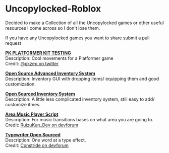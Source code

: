 # Uncopylocked-Roblox
Decided to make a Collection of all the Uncopylocked games or other useful resources I come across so I don't lose them.

If you have any Uncopylocked games you want to share submit a pull request

[**PK PLATFORMER KIT TESTING**](https://www.roblox.com/games/10119574143/PK-PLATFORMER-KIT-TESTING)
<br>Description: Cool movements for a Platformer game
<br>Credit: [@pkzep on twitter](https://twitter.com/pkzep/status/1659606892446990345)

[**Open Source Advanced Inventory System**](https://devforum.roblox.com/t/open-source-advanced-inventory-system/511932)
<br>Description: Inventory GUI with dropping items/ equipping them and good customization.

[**Open Sourced Inventory System**](https://devforum.roblox.com/t/open-sourced-inventory-system/911931)
<br>Description: A little less complicated inventory system, still easy to add/ customize itmes.

[**Area Music Player Script**](https://www.roblox.com/games/5285292434/Area-Music-Player)
<br>Description: For music transitions bases on what area you are going to.
<br>Credit: [RuizuKun_Dev on devforum](https://devforum.roblox.com/t/area-music-player-script-open-source/656954)

[**Typewriter Open Sourced**](https://www.roblox.com/games/5933460721/Typewriter-Open-Sourced)
<br>Description: One word at a type effect.
<br>Credit: [Constride on devforum](https://devforum.roblox.com/t/typewriter-effect/861316)
